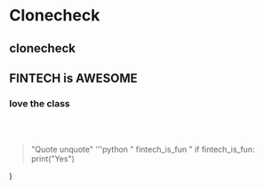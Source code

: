# Clonecheck
## clonecheck
## FINTECH is AWESOME
### love the class
<br><br>
> "Quote unquote"
'''python  "
fintech_is_fun   "
if fintech_is_fun:
print("Yes")

)